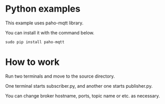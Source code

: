 # Python examples

This example uses paho-mqtt library.

You can install it with the command below.

```
sudo pip install paho-mqtt
```

# How to work

Run two terminals and move to the source directory.

One terminal starts subscriber.py, and another one starts publisher.py.

You can change broker hostname, ports, topic name or etc. as necessary.
